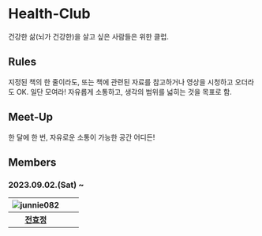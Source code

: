 # Health-Club
건강한 삶(뇌가 건강한)을 살고 싶은 사람들은 위한 클럽.

## Rules
지정된 책의 한 줄이라도, 또는 책에 관련된 자료를 참고하거나 영상을 시청하고 오더라도 OK. 일단 모여라!
자유롭게 소통하고, 생각의 범위를 넓히는 것을 목표로 함.

## Meet-Up
한 달에 한 번, 자유로운 소통이 가능한 공간 어디든!

## Members
### 2023.09.02.(Sat) ~
|![junnie082](https://github.com/junnie082/Health-Club/assets/88719152/dd519285-2e0a-43f3-b7ae-ca776af92857)|  |  | 
| :------------: | :------------: | :------------: |
| **[전효정](https://github.com/junnie082)** | **[]()**  | **[]()** |








